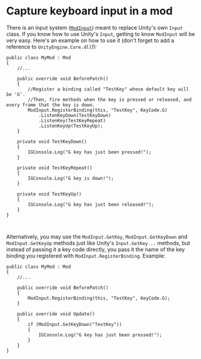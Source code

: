 # Capture keyboard input in a mod

There is an input system ([`ModInput`](../api/PiTung.ModInput.html)) meant to replace Unity's own `Input` class. If you know how to use Unity's `Input`, getting to know `ModInput` will be very easy. Here's an example on how to use it (don't forget to add a reference to `UnityEngine.Core.dll`!):

```
public class MyMod : Mod
{
	//...

	public override void BeforePatch()
	{
		//Register a binding called "TestKey" whose default key will be 'G'.
		//Then, fire methods when the key is pressed or released, and every frame that the key is down.
		ModInput.RegisterBinding(this, "TestKey", KeyCode.G)
			.ListenKeyDown(TestKeyDown)
			.ListenKey(TestKeyRepeat)
			.ListenKeyUp(TestKeyUp);
	}

	private void TestKeyDown()
	{
		IGConsole.Log("G key has just been pressed!");
	}

	private void TestKeyRepeat()
	{
		IGConsole.Log("G key is down!");
	}

	private void TestKeyUp()
	{
		IGConsole.Log("G key has just been released!");
	}
}



```

Alternatively, you may use the `ModInput.GetKey`, `ModInput.GetKeyDown` and `ModInput.GetKeyUp` methods just like Unity's `Input.GetKey...` methods, but instead of passing it a key code directly, you pass it the name of the key binding you registered with `ModInput.RegisterBinding`. Example:

```
public class MyMod : Mod
{
	//...

	public override void BeforePatch()
	{
		ModInput.RegisterBinding(this, "TestKey", KeyCode.G);
	}

	public override void Update()
	{
		if (ModInput.GetKeyDown("TestKey"))
		{
			IGConsole.Log("G key has just been pressed!");
		}
	}
}
```
